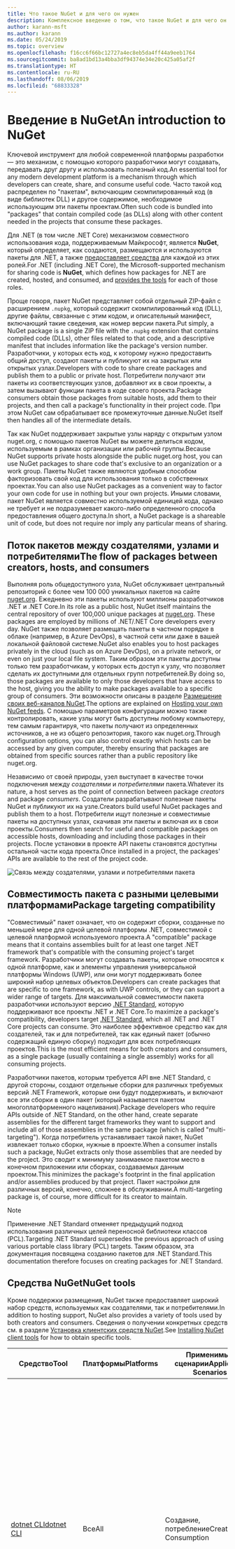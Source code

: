 ```yaml
---
title: Что такое NuGet и для чего он нужен
description: Комплексное введение о том, что такое NuGet и для чего он нужен
author: karann-msft
ms.author: karann
ms.date: 05/24/2019
ms.topic: overview
ms.openlocfilehash: f16cc6f66bc12727a4ec8eb5da4ff44a9eeb1764
ms.sourcegitcommit: ba8ad1bd13a4bba3df94374e34e20c425a05af2f
ms.translationtype: HT
ms.contentlocale: ru-RU
ms.lasthandoff: 08/06/2019
ms.locfileid: "68833328"
---
```

# <a name="an-introduction-to-nuget"></a><span data-ttu-id="a5f3c-103">Введение в NuGet</span><span class="sxs-lookup"><span data-stu-id="a5f3c-103">An introduction to NuGet</span></span>

<span data-ttu-id="a5f3c-104">Ключевой инструмент для любой современной платформы разработки — это механизм, с помощью которого разработчики могут создавать, передавать друг другу и использовать полезный код.</span><span class="sxs-lookup"><span data-stu-id="a5f3c-104">An essential tool for any modern development platform is a mechanism through which developers can create, share, and consume useful code.</span></span> <span data-ttu-id="a5f3c-105">Часто такой код распределен по "пакетам", включающим скомпилированный код (в виде библиотек DLL) и другое содержимое, необходимое использующим эти пакеты проектам.</span><span class="sxs-lookup"><span data-stu-id="a5f3c-105">Often such code is bundled into "packages" that contain compiled code (as DLLs) along with other content needed in the projects that consume these packages.</span></span>

<span data-ttu-id="a5f3c-106">Для .NET (в том числе .NET Core) механизмом совместного использования кода, поддерживаемым Майкрософт, является **NuGet**, который определяет, как создаются, размещаются и используются пакеты для .NET, а также [предоставляет средства](install-nuget-client-tools.md) для каждой из этих ролей.</span><span class="sxs-lookup"><span data-stu-id="a5f3c-106">For .NET (including .NET Core), the Microsoft-supported mechanism for sharing code is **NuGet**, which defines how packages for .NET are created, hosted, and consumed, and [provides the tools](install-nuget-client-tools.md) for each of those roles.</span></span>

<span data-ttu-id="a5f3c-107">Проще говоря, пакет NuGet представляет собой отдельный ZIP-файл с расширением `.nupkg`, который содержит скомпилированный код (DLL), другие файлы, связанные с этим кодом, и описательный манифест, включающий такие сведения, как номер версии пакета.</span><span class="sxs-lookup"><span data-stu-id="a5f3c-107">Put simply, a NuGet package is a single ZIP file with the `.nupkg` extension that contains compiled code (DLLs), other files related to that code, and a descriptive manifest that includes information like the package's version number.</span></span> <span data-ttu-id="a5f3c-108">Разработчики, у которых есть код, к которому нужно предоставить общий доступ, создают пакеты и публикуют их на закрытых или открытых узлах.</span><span class="sxs-lookup"><span data-stu-id="a5f3c-108">Developers with code to share create packages and publish them to a public or private host.</span></span> <span data-ttu-id="a5f3c-109">Потребители получают эти пакеты из соответствующих узлов, добавляют их в свои проекты, а затем вызывают функции пакета в коде своего проекта.</span><span class="sxs-lookup"><span data-stu-id="a5f3c-109">Package consumers obtain those packages from suitable hosts, add them to their projects, and then call a package's functionality in their project code.</span></span> <span data-ttu-id="a5f3c-110">При этом NuGet сам обрабатывает все промежуточные данные.</span><span class="sxs-lookup"><span data-stu-id="a5f3c-110">NuGet itself then handles all of the intermediate details.</span></span>

<span data-ttu-id="a5f3c-111">Так как NuGet поддерживает закрытые узлы наряду с открытым узлом nuget.org, с помощью пакетов NuGet вы можете делиться кодом, используемым в рамках организации или рабочей группы.</span><span class="sxs-lookup"><span data-stu-id="a5f3c-111">Because NuGet supports private hosts alongside the public nuget.org host, you can use NuGet packages to share code that's exclusive to an organization or a work group.</span></span> <span data-ttu-id="a5f3c-112">Пакеты NuGet также являются удобным способом факторизовать свой код для использования только в собственных проектах.</span><span class="sxs-lookup"><span data-stu-id="a5f3c-112">You can also use NuGet packages as a convenient way to factor your own code for use in nothing but your own projects.</span></span> <span data-ttu-id="a5f3c-113">Иными словами, пакет NuGet является совместно используемой единицей кода, однако не требует и не подразумевает какого-либо определенного способа предоставления общего доступа.</span><span class="sxs-lookup"><span data-stu-id="a5f3c-113">In short, a NuGet package is a shareable unit of code, but does not require nor imply any particular means of sharing.</span></span>

## <a name="the-flow-of-packages-between-creators-hosts-and-consumers"></a><span data-ttu-id="a5f3c-114">Поток пакетов между создателями, узлами и потребителями</span><span class="sxs-lookup"><span data-stu-id="a5f3c-114">The flow of packages between creators, hosts, and consumers</span></span>

<span data-ttu-id="a5f3c-115">Выполняя роль общедоступного узла, NuGet обслуживает центральный репозиторий с более чем 100 000 уникальных пакетов на сайте [nuget.org](https://www.nuget.org). Ежедневно эти пакеты используют миллионы разработчиков .NET и .NET Core.</span><span class="sxs-lookup"><span data-stu-id="a5f3c-115">In its role as a public host, NuGet itself maintains the central repository of over 100,000 unique packages at [nuget.org](https://www.nuget.org). These packages are employed by millions of .NET/.NET Core developers every day.</span></span> <span data-ttu-id="a5f3c-116">NuGet также позволяет размещать пакеты в частном порядке в облаке (например, в Azure DevOps), в частной сети или даже в вашей локальной файловой системе.</span><span class="sxs-lookup"><span data-stu-id="a5f3c-116">NuGet also enables you to host packages privately in the cloud (such as on Azure DevOps), on a private network, or even on just your local file system.</span></span> <span data-ttu-id="a5f3c-117">Таким образом эти пакеты доступны только тем разработчикам, у которых есть доступ к узлу, что позволяет сделать их доступными для отдельных групп потребителей.</span><span class="sxs-lookup"><span data-stu-id="a5f3c-117">By doing so, those packages are available to only those developers that have access to the host, giving you the ability to make packages available to a specific group of consumers.</span></span> <span data-ttu-id="a5f3c-118">Эти возможности описаны в разделе [Размещение своих веб-каналов NuGet](hosting-packages/overview.md).</span><span class="sxs-lookup"><span data-stu-id="a5f3c-118">The options are explained on [Hosting your own NuGet feeds](hosting-packages/overview.md).</span></span> <span data-ttu-id="a5f3c-119">С помощью параметров конфигурации можно также контролировать, какие узлы могут быть доступны любому компьютеру, тем самым гарантируя, что пакеты получают из определенных источников, а не из общего репозитория, такого как nuget.org.</span><span class="sxs-lookup"><span data-stu-id="a5f3c-119">Through configuration options, you can also control exactly which hosts can be accessed by any given computer, thereby ensuring that packages are obtained from specific sources rather than a public repository like nuget.org.</span></span>

<span data-ttu-id="a5f3c-120">Независимо от своей природы, узел выступает в качестве точки подключения между *создателями* и *потребителями* пакета.</span><span class="sxs-lookup"><span data-stu-id="a5f3c-120">Whatever its nature, a host serves as the point of connection between package *creators* and package *consumers*.</span></span> <span data-ttu-id="a5f3c-121">Создатели разрабатывают полезные пакеты NuGet и публикуют их на узле.</span><span class="sxs-lookup"><span data-stu-id="a5f3c-121">Creators build useful NuGet packages and publish them to a host.</span></span> <span data-ttu-id="a5f3c-122">Потребители ищут полезные и совместимые пакеты на доступных узлах, скачивая эти пакеты и включая их в свои проекты.</span><span class="sxs-lookup"><span data-stu-id="a5f3c-122">Consumers then search for useful and compatible packages on accessible hosts, downloading and including those packages in their projects.</span></span> <span data-ttu-id="a5f3c-123">После установки в проекте API пакеты становятся доступны остальной части кода проекта.</span><span class="sxs-lookup"><span data-stu-id="a5f3c-123">Once installed in a project, the packages' APIs are available to the rest of the project code.</span></span>

![Связь между создателями, узлами и потребителями пакета](media/nuget-roles.png)

## <a name="package-targeting-compatibility"></a><span data-ttu-id="a5f3c-125">Совместимость пакета с разными целевыми платформами</span><span class="sxs-lookup"><span data-stu-id="a5f3c-125">Package targeting compatibility</span></span>

<span data-ttu-id="a5f3c-126">"Совместимый" пакет означает, что он содержит сборки, созданные по меньшей мере для одной целевой платформы .NET, совместимой с целевой платформой используемого проекта.</span><span class="sxs-lookup"><span data-stu-id="a5f3c-126">A "compatible" package means that it contains assemblies built for at least one target .NET framework that's compatible with the consuming project's target framework.</span></span> <span data-ttu-id="a5f3c-127">Разработчики могут создавать пакеты, которые относятся к одной платформе, как и элементы управления универсальной платформы Windows (UWP), или они могут поддерживать более широкий набор целевых объектов.</span><span class="sxs-lookup"><span data-stu-id="a5f3c-127">Developers can create packages that are specific to one framework, as with UWP controls, or they can support a wider range of targets.</span></span> <span data-ttu-id="a5f3c-128">Для максимальной совместимости пакета разработчики используют версию [.NET Standard](/dotnet/standard/net-standard), которую поддерживают все проекты .NET и .NET Core.</span><span class="sxs-lookup"><span data-stu-id="a5f3c-128">To maximize a package's compatibility, developers target [.NET Standard](/dotnet/standard/net-standard), which all .NET and .NET Core projects can consume.</span></span> <span data-ttu-id="a5f3c-129">Это наиболее эффективное средство как для создателей, так и для потребителей, так как единый пакет (обычно содержащий единую сборку) подходит для всех потребляющих проектов.</span><span class="sxs-lookup"><span data-stu-id="a5f3c-129">This is the most efficient means for both creators and consumers, as a single package (usually containing a single assembly) works for all consuming projects.</span></span>

<span data-ttu-id="a5f3c-130">Разработчики пакетов, которым требуется API вне .NET Standard, с другой стороны, создают отдельные сборки для различных требуемых версий .NET Framework, которые они будут поддерживать, и включают все эти сборки в один пакет (который называется пакетом многоплатформенного нацеливания).</span><span class="sxs-lookup"><span data-stu-id="a5f3c-130">Package developers who require APIs outside of .NET Standard, on the other hand, create separate assemblies for the different target frameworks they want to support and include all of those assemblies in the same package (which is called "multi-targeting").</span></span> <span data-ttu-id="a5f3c-131">Когда потребитель устанавливает такой пакет, NuGet извлекает только сборки, нужные в проекте.</span><span class="sxs-lookup"><span data-stu-id="a5f3c-131">When a consumer installs such a package, NuGet extracts only those assemblies that are needed by the project.</span></span> <span data-ttu-id="a5f3c-132">Это сводит к минимуму занимаемое пакетом место в конечном приложении или сборках, создаваемых данным проектом.</span><span class="sxs-lookup"><span data-stu-id="a5f3c-132">This minimizes the package's footprint in the final application and/or assemblies produced by that project.</span></span> <span data-ttu-id="a5f3c-133">Пакет настройки для различных версий, конечно, сложнее в обслуживании.</span><span class="sxs-lookup"><span data-stu-id="a5f3c-133">A multi-targeting package is, of course, more difficult for its creator to maintain.</span></span>

> [!Note]
> <span data-ttu-id="a5f3c-134">Применение .NET Standard отменяет предыдущий подход использования различных целей переносной библиотеки классов (PCL).</span><span class="sxs-lookup"><span data-stu-id="a5f3c-134">Targeting .NET Standard supersedes the previous approach of using various portable class library (PCL) targets.</span></span> <span data-ttu-id="a5f3c-135">Таким образом, эта документация посвящена созданию пакетов для .NET Standard.</span><span class="sxs-lookup"><span data-stu-id="a5f3c-135">This documentation therefore focuses on creating packages for .NET Standard.</span></span>

## <a name="nuget-tools"></a><span data-ttu-id="a5f3c-136">Средства NuGet</span><span class="sxs-lookup"><span data-stu-id="a5f3c-136">NuGet tools</span></span>

<span data-ttu-id="a5f3c-137">Кроме поддержки размещения, NuGet также предоставляет широкий набор средств, используемых как создателями, так и потребителями.</span><span class="sxs-lookup"><span data-stu-id="a5f3c-137">In addition to hosting support, NuGet also provides a variety of tools used by both creators and consumers.</span></span> <span data-ttu-id="a5f3c-138">Сведения о получении конкретных средств см. в разделе [Установка клиентских средств NuGet](install-nuget-client-tools.md).</span><span class="sxs-lookup"><span data-stu-id="a5f3c-138">See [Installing NuGet client tools](install-nuget-client-tools.md) for how to obtain specific tools.</span></span>

| <span data-ttu-id="a5f3c-139">Средство</span><span class="sxs-lookup"><span data-stu-id="a5f3c-139">Tool</span></span> | <span data-ttu-id="a5f3c-140">Платформы</span><span class="sxs-lookup"><span data-stu-id="a5f3c-140">Platforms</span></span> | <span data-ttu-id="a5f3c-141">Применимые сценарии</span><span class="sxs-lookup"><span data-stu-id="a5f3c-141">Applicable Scenarios</span></span> | <span data-ttu-id="a5f3c-142">ОПИСАНИЕ</span><span class="sxs-lookup"><span data-stu-id="a5f3c-142">Description</span></span> |
| --- | --- | --- | --- |
| [<span data-ttu-id="a5f3c-143">dotnet CLI</span><span class="sxs-lookup"><span data-stu-id="a5f3c-143">dotnet CLI</span></span>](consume-packages/install-use-packages-dotnet-cli.md) | <span data-ttu-id="a5f3c-144">Все</span><span class="sxs-lookup"><span data-stu-id="a5f3c-144">All</span></span> | <span data-ttu-id="a5f3c-145">Создание, потребление</span><span class="sxs-lookup"><span data-stu-id="a5f3c-145">Creation, Consumption</span></span> | <span data-ttu-id="a5f3c-146">Средство CLI для библиотек .NET Core и .NET Standard, а также для проектов в стиле пакета SDK, нацеленных на .NET Framework (см. раздел [Атрибут SDK](/dotnet/core/tools/csproj#additions)).</span><span class="sxs-lookup"><span data-stu-id="a5f3c-146">CLI tool for .NET Core and .NET Standard libraries, and for SDK-style projects that target .NET Framework (see [SDK attribute](/dotnet/core/tools/csproj#additions)).</span></span> <span data-ttu-id="a5f3c-147">Предоставляет определенные возможности CLI NuGet непосредственно внутри цепочки инструментов .NET Core.</span><span class="sxs-lookup"><span data-stu-id="a5f3c-147">Provides certain NuGet CLI capabilities directly within the .NET Core tool chain.</span></span> <span data-ttu-id="a5f3c-148">Как и CLI `nuget.exe`, CLI dotnet не взаимодействует с проектами Visual Studio.</span><span class="sxs-lookup"><span data-stu-id="a5f3c-148">As with the `nuget.exe` CLI, the dotnet CLI does not interact with Visual Studio projects.</span></span> |
| [<span data-ttu-id="a5f3c-149">Интерфейс командной строки nuget.exe</span><span class="sxs-lookup"><span data-stu-id="a5f3c-149">nuget.exe CLI</span></span>](consume-packages/install-use-packages-nuget-cli.md) | <span data-ttu-id="a5f3c-150">Все</span><span class="sxs-lookup"><span data-stu-id="a5f3c-150">All</span></span> | <span data-ttu-id="a5f3c-151">Создание, потребление</span><span class="sxs-lookup"><span data-stu-id="a5f3c-151">Creation, Consumption</span></span> | <span data-ttu-id="a5f3c-152">Средство CLI для библиотек .NET Framework и проектов со стилем, отличным от пакета SDK, нацеленных на библиотеки .NET Standard.</span><span class="sxs-lookup"><span data-stu-id="a5f3c-152">CLI tool for .NET Framework libraries and non-SDK-style projects that target .NET Standard libraries.</span></span> <span data-ttu-id="a5f3c-153">Предоставляет все функциональные возможности NuGet, при этом часть команд относится к создателям пакета, часть — только к потребителям, а остальные — ко всем.</span><span class="sxs-lookup"><span data-stu-id="a5f3c-153">Provides all NuGet capabilities, with some commands applying specifically to package creators, some applying only to consumers, and others applying to both.</span></span> <span data-ttu-id="a5f3c-154">Например, создатели пакета используют команду `nuget pack` для создания пакета из различных сборок и связанных файлов, потребители пакета используют `nuget install` для включения пакетов в папку проекта, при этом все используют `nuget config` для задания переменных конфигурации NuGet.</span><span class="sxs-lookup"><span data-stu-id="a5f3c-154">For example, package creators use the `nuget pack` command to create a package from various assemblies and related files, package consumers use `nuget install` to include packages in a project folder, and everyone uses `nuget config` to set NuGet configuration variables.</span></span> <span data-ttu-id="a5f3c-155">Как независящее от платформы средство, интерфейс командной строки NuGet не взаимодействует с проектами Visual Studio.</span><span class="sxs-lookup"><span data-stu-id="a5f3c-155">As a platform-agnostic tool, the NuGet CLI does not interact with Visual Studio projects.</span></span> |
| [<span data-ttu-id="a5f3c-156">Консоль диспетчера пакетов</span><span class="sxs-lookup"><span data-stu-id="a5f3c-156">Package Manager Console</span></span>](consume-packages/install-use-packages-powershell.md) | <span data-ttu-id="a5f3c-157">Visual Studio в Windows</span><span class="sxs-lookup"><span data-stu-id="a5f3c-157">Visual Studio on Windows</span></span> | <span data-ttu-id="a5f3c-158">Потребление</span><span class="sxs-lookup"><span data-stu-id="a5f3c-158">Consumption</span></span> | <span data-ttu-id="a5f3c-159">Предоставляет [команды PowerShell](reference/Powershell-Reference.md) для установки пакетов и управления ими в проектах Visual Studio.</span><span class="sxs-lookup"><span data-stu-id="a5f3c-159">Provides [PowerShell commands](reference/Powershell-Reference.md) for installing and managing packages in Visual Studio projects.</span></span> |
| [<span data-ttu-id="a5f3c-160">Пользовательский интерфейс диспетчера пакетов</span><span class="sxs-lookup"><span data-stu-id="a5f3c-160">Package Manager UI</span></span>](consume-packages/install-use-packages-visual-studio.md) | <span data-ttu-id="a5f3c-161">Visual Studio в Windows</span><span class="sxs-lookup"><span data-stu-id="a5f3c-161">Visual Studio on Windows</span></span> | <span data-ttu-id="a5f3c-162">Потребление</span><span class="sxs-lookup"><span data-stu-id="a5f3c-162">Consumption</span></span> | <span data-ttu-id="a5f3c-163">Предоставляет удобный пользовательский интерфейс для установки пакетов и управления ими в проектах Visual Studio.</span><span class="sxs-lookup"><span data-stu-id="a5f3c-163">Provides an easy-to-use UI for installing and managing packages in Visual Studio projects.</span></span> |
| [<span data-ttu-id="a5f3c-164">Управление пользовательским интерфейсом NuGet</span><span class="sxs-lookup"><span data-stu-id="a5f3c-164">Manage NuGet UI</span></span>](/visualstudio/mac/nuget-walkthrough) | <span data-ttu-id="a5f3c-165">Visual Studio для Mac</span><span class="sxs-lookup"><span data-stu-id="a5f3c-165">Visual Studio for Mac</span></span> | <span data-ttu-id="a5f3c-166">Потребление</span><span class="sxs-lookup"><span data-stu-id="a5f3c-166">Consumption</span></span> | <span data-ttu-id="a5f3c-167">Предоставляет удобный пользовательский интерфейс для установки пакетов и управления ими в проектах Visual Studio для Mac.</span><span class="sxs-lookup"><span data-stu-id="a5f3c-167">Provide an easy-to-use UI for installing and managing packages in Visual Studio for Mac projects.</span></span> |
| [<span data-ttu-id="a5f3c-168">MSBuild</span><span class="sxs-lookup"><span data-stu-id="a5f3c-168">MSBuild</span></span>](reference/msbuild-targets.md) | <span data-ttu-id="a5f3c-169">Windows</span><span class="sxs-lookup"><span data-stu-id="a5f3c-169">Windows</span></span> | <span data-ttu-id="a5f3c-170">Создание, потребление</span><span class="sxs-lookup"><span data-stu-id="a5f3c-170">Creation, Consumption</span></span> | <span data-ttu-id="a5f3c-171">Предоставляет возможность создавать и восстанавливать используемые в проекте пакеты напрямую с помощью цепочки инструментов MSBuild.</span><span class="sxs-lookup"><span data-stu-id="a5f3c-171">Provides the ability to create packages and restore packages used in a project directly through the MSBuild tool chain.</span></span> |

<span data-ttu-id="a5f3c-172">Как видите, средства NuGet, с которыми вы работаете, в значительной степени зависят от того, создаете, потребляете или публикуете вы пакеты, а также от используемой платформы.</span><span class="sxs-lookup"><span data-stu-id="a5f3c-172">As you can see, the NuGet tools you work with depend greatly on whether you're creating, consuming, or publishing packages, and the platform on which you're working.</span></span> <span data-ttu-id="a5f3c-173">Создатели пакета обычно также являются потребителями, так как берут за основу функции, имеющиеся в других пакетах NuGet.</span><span class="sxs-lookup"><span data-stu-id="a5f3c-173">Package creators are typically also consumers, as they build on top of functionality that exists in other NuGet packages.</span></span> <span data-ttu-id="a5f3c-174">Конечно же, те пакеты, в свою очередь, могут зависеть еще от каких-либо.</span><span class="sxs-lookup"><span data-stu-id="a5f3c-174">And those packages, of course, may in turn depend on still others.</span></span>

<span data-ttu-id="a5f3c-175">Дополнительные сведения см. в статье [Рабочий процесс создания пакета](create-packages/Overview-and-Workflow.md) и [Рабочий процесс использования пакета](consume-packages/Overview-and-Workflow.md).</span><span class="sxs-lookup"><span data-stu-id="a5f3c-175">For more information, start with the [Package creation workflow](create-packages/Overview-and-Workflow.md) and [Package consumption workflow](consume-packages/Overview-and-Workflow.md) articles.</span></span>

## <a name="managing-dependencies"></a><span data-ttu-id="a5f3c-176">Управление зависимостями</span><span class="sxs-lookup"><span data-stu-id="a5f3c-176">Managing dependencies</span></span>

<span data-ttu-id="a5f3c-177">Возможность легко брать за основу работу других — это одна из наиболее мощных функций системы управления пакетами.</span><span class="sxs-lookup"><span data-stu-id="a5f3c-177">The ability to easily build on the work of others is one of most powerful features of a package management system.</span></span> <span data-ttu-id="a5f3c-178">Соответственно, значительная часть работы NuGet заключается в управлении этим деревом или "схемой" зависимостей от имени проекта.</span><span class="sxs-lookup"><span data-stu-id="a5f3c-178">Accordingly, much of what NuGet does is managing that dependency tree or "graph" on behalf of a project.</span></span> <span data-ttu-id="a5f3c-179">Проще говоря, вам нужно заботиться только о тех пакетах, которые вы используете непосредственно в проекте.</span><span class="sxs-lookup"><span data-stu-id="a5f3c-179">Simply said, you need only concern yourself with those packages that you're directly using in a project.</span></span> <span data-ttu-id="a5f3c-180">Если эти пакеты используют другие пакеты (которые, в свою очередь, также используют пакеты), все эти зависимости нижнего уровня обрабатывает NuGet.</span><span class="sxs-lookup"><span data-stu-id="a5f3c-180">If any of those packages themselves consume other packages (which can, in turn, consume still others), NuGet takes care of all those down-level dependencies.</span></span>

<span data-ttu-id="a5f3c-181">На следующем рисунке показан проект, зависящий от пяти пакетов, которые, в свою очередь, зависят от нескольких других.</span><span class="sxs-lookup"><span data-stu-id="a5f3c-181">The following image shows a project that depends on five packages, which in turn depend on a number of others.</span></span>

![Пример графа зависимостей NuGet для проекта .NET](media/dependency-graph.png)

<span data-ttu-id="a5f3c-183">Обратите внимание, что некоторые пакеты встречаются на графе зависимостей несколько раз.</span><span class="sxs-lookup"><span data-stu-id="a5f3c-183">Notice that some packages appear multiple times in the dependency graph.</span></span> <span data-ttu-id="a5f3c-184">Например, существует три разных потребителя пакета B, и каждый из них может также указывать другую версию этого пакета (не показано).</span><span class="sxs-lookup"><span data-stu-id="a5f3c-184">For example, there are three different consumers of package B, and each consumer might also specify a different version for that package (not shown).</span></span> <span data-ttu-id="a5f3c-185">Это обычное дело, особенно для широко используемых пакетов.</span><span class="sxs-lookup"><span data-stu-id="a5f3c-185">This is a common occurrence, especially for widely-used packages.</span></span> <span data-ttu-id="a5f3c-186">NuGet выполняет всю работу, чтобы определить, какая именно версия пакета B отвечает потребностям всех потребителей.</span><span class="sxs-lookup"><span data-stu-id="a5f3c-186">NuGet fortunately does all the hard work to determine exactly which version of package B satisfies all consumers.</span></span> <span data-ttu-id="a5f3c-187">Затем NuGet делает то же самое для всех других пакетов, независимо от того, насколько глубока схема зависимостей.</span><span class="sxs-lookup"><span data-stu-id="a5f3c-187">NuGet then does the same for all other packages, no matter how deep the dependency graph.</span></span>

<span data-ttu-id="a5f3c-188">Дополнительные сведения о том, как NuGet выполняет эту задачу, см. в разделе [Разрешение зависимостей](consume-packages/dependency-resolution.md).</span><span class="sxs-lookup"><span data-stu-id="a5f3c-188">For more details on how NuGet performs this service, see [Dependency resolution](consume-packages/dependency-resolution.md).</span></span>

## <a name="tracking-references-and-restoring-packages"></a><span data-ttu-id="a5f3c-189">Отслеживание ссылок и восстановление пакетов</span><span class="sxs-lookup"><span data-stu-id="a5f3c-189">Tracking references and restoring packages</span></span>

<span data-ttu-id="a5f3c-190">Так как проекты можно легко перемещать между компьютерами разработчиков, репозиториями управления исходным кодом, серверами сборки и т. д., крайне непрактично хранить двоичные сборки из пакетов NuGet напрямую привязанными к проекту.</span><span class="sxs-lookup"><span data-stu-id="a5f3c-190">Because projects can easily move between developer computers, source control repositories, build servers, and so forth, it's highly impractical to keep the binary assemblies of NuGet packages directly bound to a project.</span></span> <span data-ttu-id="a5f3c-191">В этом случае каждая копия проекта будет излишне раздутой (и, следовательно, расходовать пространство в репозиториях системы управления исходным кодом).</span><span class="sxs-lookup"><span data-stu-id="a5f3c-191">Doing so would make each copy of the project unnecessarily bloated (and thereby waste space in source control repositories).</span></span> <span data-ttu-id="a5f3c-192">Кроме того, обновить двоичные файлы пакета до новой версии будет очень сложно, так как обновление будет применяться ко всем копиям проекта.</span><span class="sxs-lookup"><span data-stu-id="a5f3c-192">It would also make it very difficult to update package binaries to newer versions as updates would have to be applied across all copies of the project.</span></span>

<span data-ttu-id="a5f3c-193">Вместо этого NuGet поддерживает простой список ссылок на пакеты, от которых зависит проект, включая зависимости верхнего и нижнего уровня.</span><span class="sxs-lookup"><span data-stu-id="a5f3c-193">NuGet instead maintains a simple reference list of the packages upon which a project depends, including both top-level and down-level dependencies.</span></span> <span data-ttu-id="a5f3c-194">То есть при установке пакета с некоторого узла в проект NuGet записывает идентификатор пакета и номер версии в этот список ссылок.</span><span class="sxs-lookup"><span data-stu-id="a5f3c-194">That is, whenever you install a package from some host into a project, NuGet records the package identifier and version number in the reference list.</span></span> <span data-ttu-id="a5f3c-195">(При удалении пакет, конечно же, убирается из этого списка.) Затем в NuGet можно восстановить все связанные пакеты по запросу, как описано в статье о [восстановлении пакета](consume-packages/package-restore.md).</span><span class="sxs-lookup"><span data-stu-id="a5f3c-195">(Uninstalling a package, of course, removes it from the list.) NuGet then provides a means to restore all referenced packages upon request, as described on [Package restore](consume-packages/package-restore.md).</span></span>

![Список ссылок NuGet создается при установке пакета и может использоваться для восстановления пакетов в другом месте.](media/nuget-restore.png)

<span data-ttu-id="a5f3c-197">С помощью одного только списка ссылок NuGet может переустановить, то есть *восстановить*, все эти пакеты с открытых и (или) закрытых узлов в любой момент времени.</span><span class="sxs-lookup"><span data-stu-id="a5f3c-197">With only the reference list, NuGet can then reinstall&mdash;that is, *restore*&mdash;all of those packages from public and/or private hosts at any later time.</span></span> <span data-ttu-id="a5f3c-198">При фиксации проекта в системе управления исходным кодом или предоставления его для общего доступа каким-либо иным образом нужно включить только список ссылок и исключить какие-либо двоичные файлы пакета (см. раздел [Пропуск пакетов NuGet в системах управления исходным кодом](consume-packages/packages-and-source-control.md).)</span><span class="sxs-lookup"><span data-stu-id="a5f3c-198">When committing a project to source control, or sharing it in some other way, you include only the reference list and exclude any package binaries (see [Packages and source control](consume-packages/packages-and-source-control.md).)</span></span>

<span data-ttu-id="a5f3c-199">Компьютер, принимающий проект, например сервер сборки, получающий копию проекта в рамках работы системы автоматического развертывания, просто запрашивает у NuGet восстановление зависимости всякий раз, когда они понадобятся.</span><span class="sxs-lookup"><span data-stu-id="a5f3c-199">The computer that receives a project, such as a build server obtaining a copy of the project as part of an automated deployment system, simply asks NuGet to restore dependencies whenever they're needed.</span></span> <span data-ttu-id="a5f3c-200">Системы сборки, такие как Azure DevOps, предоставляют шаги "Восстановление NuGet" именно для этой цели.</span><span class="sxs-lookup"><span data-stu-id="a5f3c-200">Build systems like Azure DevOps provide "NuGet restore" steps for this exact purpose.</span></span> <span data-ttu-id="a5f3c-201">Аналогично, когда разработчики получают копию проекта (например, при клонировании репозитория), они могут вызвать такие команды, как `nuget restore` (CLI NuGet), `dotnet restore` (CLI dotnet) или `Install-Package` (консоль диспетчера пакетов), чтобы получить все необходимые пакеты.</span><span class="sxs-lookup"><span data-stu-id="a5f3c-201">Similarly, when developers obtain a copy of a project (as when cloning a repository), they can invoke command like `nuget restore` (NuGet CLI), `dotnet restore` (dotnet CLI), or `Install-Package` (Package Manager Console) to obtain all the necessary packages.</span></span> <span data-ttu-id="a5f3c-202">Visual Studio, со своей стороны, автоматически восстанавливает пакеты при создании проекта (при условии, что включено автоматическое восстановление, как описано в статье [Восстановление пакетов](consume-packages/package-restore.md)).</span><span class="sxs-lookup"><span data-stu-id="a5f3c-202">Visual Studio, for its part, automatically restores packages when building a project (provided that automatic restore is enabled, as described on [Package restore](consume-packages/package-restore.md)).</span></span>

<span data-ttu-id="a5f3c-203">Очевидно, что основная роль NuGet, связанная с разработчиками, заключается в обслуживании этого списка ссылок от имени проекта и предоставлении средств для эффективного восстановления (и обновления) таких указанных в ссылках пакетов.</span><span class="sxs-lookup"><span data-stu-id="a5f3c-203">Clearly, then, NuGet's primary role where developers are concerned is maintaining that reference list on behalf of your project and providing the means to efficiently restore (and update) those referenced packages.</span></span> <span data-ttu-id="a5f3c-204">Этот список хранится в одном из двух указанных ниже *форматов управления пакетами*:</span><span class="sxs-lookup"><span data-stu-id="a5f3c-204">This list is maintained in one of two *package management formats*, as they're called:</span></span>

- <span data-ttu-id="a5f3c-205">[PackageReference](consume-packages/package-references-in-project-files.md) (также известном как "Ссылки на пакет в файлах проекта"): *(NuGet 4.0 и более поздних версий)* ведет список зависимостей верхнего уровня проекта непосредственно в файле проекта, поэтому отдельный файл не требуется.</span><span class="sxs-lookup"><span data-stu-id="a5f3c-205">[PackageReference](consume-packages/package-references-in-project-files.md) (or "package references in project files") | *(NuGet 4.0+)* Maintains a list of a project's top-level dependencies directly within the project file, so no separate file is needed.</span></span> <span data-ttu-id="a5f3c-206">Связанный файл `obj/project.assets.json` создается динамически. Этот файл позволяет управлять общей схемой зависимостей пакетов, которые проект использует со всеми зависимостями нижнего уровня.</span><span class="sxs-lookup"><span data-stu-id="a5f3c-206">An associated file, `obj/project.assets.json`, is dynamically generated to manage the overall dependency graph of the packages that a project uses along with all down-level dependencies.</span></span> <span data-ttu-id="a5f3c-207">В проектах .NET Core всегда используется формат PackageReference.</span><span class="sxs-lookup"><span data-stu-id="a5f3c-207">PackageReference is always used by .NET Core projects.</span></span>

- <span data-ttu-id="a5f3c-208">[`packages.config`](reference/packages-config.md): *(NuGet 1.0+)* XML-файл, содержащий неструктурированный список всех зависимостей в проекте, включая зависимости других установленных пакетов.</span><span class="sxs-lookup"><span data-stu-id="a5f3c-208">[`packages.config`](reference/packages-config.md): *(NuGet 1.0+)* An XML file that maintains a flat list of all dependencies in the project, including the dependencies of other installed packages.</span></span> <span data-ttu-id="a5f3c-209">Установленные или восстановленные пакеты хранятся в папке `packages`.</span><span class="sxs-lookup"><span data-stu-id="a5f3c-209">Installed or restored packages are stored in a `packages` folder.</span></span>

<span data-ttu-id="a5f3c-210">Применение конкретного формата управления пакетами зависит от типа проекта и доступной версии Visual Studio и NuGet.</span><span class="sxs-lookup"><span data-stu-id="a5f3c-210">Which package management format is employed in any given project depends on the project type, and the available version of NuGet (and/or Visual Studio).</span></span> <span data-ttu-id="a5f3c-211">Чтобы проверить, какой формат используется, просто найдите `packages.config` в корневом каталоге проекта после установки первого пакета.</span><span class="sxs-lookup"><span data-stu-id="a5f3c-211">To check what format is being used, simply look for `packages.config` in the project root after installing your first package.</span></span> <span data-ttu-id="a5f3c-212">Если этот файл отсутствует, найдите в файле проекта элемент \<PackageReference\>.</span><span class="sxs-lookup"><span data-stu-id="a5f3c-212">If you don't have that file, look in the project file directly for a \<PackageReference\> element.</span></span>

<span data-ttu-id="a5f3c-213">При наличии возможности выбора рекомендуем использовать PackageReference.</span><span class="sxs-lookup"><span data-stu-id="a5f3c-213">When you have a choice, we recommend using PackageReference.</span></span> <span data-ttu-id="a5f3c-214">Файл `packages.config` используется в устаревших версиях и больше не применяется в активной разработке.</span><span class="sxs-lookup"><span data-stu-id="a5f3c-214">`packages.config` is maintained for legacy purposes and is no longer under active development.</span></span>

> [!Tip]
> <span data-ttu-id="a5f3c-215">Различные команды интерфейса командной строки `nuget.exe`, например `nuget install`, не добавляют автоматически пакет в список ссылок.</span><span class="sxs-lookup"><span data-stu-id="a5f3c-215">Various `nuget.exe` CLI commands, like `nuget install`, do not automatically add the package to the reference list.</span></span> <span data-ttu-id="a5f3c-216">Этот список обновляется при установке пакета с помощью диспетчера пакетов Visual Studio (пользовательского интерфейса или консоли) и интерфейса командной строки `dotnet.exe`.</span><span class="sxs-lookup"><span data-stu-id="a5f3c-216">The list is updated when installing a package with the Visual Studio Package Manager (UI or Console), and with `dotnet.exe` CLI.</span></span>

## <a name="what-else-does-nuget-do"></a><span data-ttu-id="a5f3c-217">Что еще делает NuGet?</span><span class="sxs-lookup"><span data-stu-id="a5f3c-217">What else does NuGet do?</span></span>

<span data-ttu-id="a5f3c-218">Мы уже выучили следующие характеристики NuGet:</span><span class="sxs-lookup"><span data-stu-id="a5f3c-218">So far you've learned the following characteristics of NuGet:</span></span>

- <span data-ttu-id="a5f3c-219">NuGet предоставляет центральный репозиторий nuget.org с поддержкой частного размещения.</span><span class="sxs-lookup"><span data-stu-id="a5f3c-219">NuGet provides the central nuget.org repository with support for private hosting.</span></span>
- <span data-ttu-id="a5f3c-220">NuGet предоставляет разработчикам средства для создания, публикации и использования пакетов.</span><span class="sxs-lookup"><span data-stu-id="a5f3c-220">NuGet provides the tools developers need for creating, publishing, and consuming packages.</span></span>
- <span data-ttu-id="a5f3c-221">Самое главное, NuGet ведет список ссылок для пакетов, используемых в проекте, а также позволяет восстанавливать и обновлять пакеты из этого списка.</span><span class="sxs-lookup"><span data-stu-id="a5f3c-221">Most importantly, NuGet maintains a reference list of packages used in a project and the ability to restore and update those packages from that list.</span></span>

<span data-ttu-id="a5f3c-222">Чтобы обеспечить эффективную работу этих процессов, NuGet осуществляет некоторые оптимизации в фоновом режиме.</span><span class="sxs-lookup"><span data-stu-id="a5f3c-222">To make these processes work efficiently, NuGet does some behind-the-scenes optimizations.</span></span> <span data-ttu-id="a5f3c-223">В частности, NuGet управляет кэшем пакета и папкой глобальных пакетов, что позволяет упростить установку и повторною установку.</span><span class="sxs-lookup"><span data-stu-id="a5f3c-223">Most notably, NuGet manages a package cache and a global packages folder to shortcut installation and reinstallation.</span></span> <span data-ttu-id="a5f3c-224">Кэш позволяет избежать загрузки пакета, который уже установлен на компьютере.</span><span class="sxs-lookup"><span data-stu-id="a5f3c-224">The cache avoids downloading a package that's already been installed on the machine.</span></span> <span data-ttu-id="a5f3c-225">Папка глобальных пакетов позволяет в нескольких проектах совместно использовать один установленный пакет, тем самым уменьшая общий размер пакетов NuGet на компьютере.</span><span class="sxs-lookup"><span data-stu-id="a5f3c-225">The global packages folder allows multiple projects to share the same installed package, thereby reducing NuGet's overall footprint on the computer.</span></span> <span data-ttu-id="a5f3c-226">Это очень удобно, когда вы часто восстанавливаете большее количество пакетов, например, как на сервере сборки.</span><span class="sxs-lookup"><span data-stu-id="a5f3c-226">The cache and global packages folder are also very helpful when you're frequently restoring a larger number of packages, as on a build server.</span></span> <span data-ttu-id="a5f3c-227">Дополнительные сведения об этих механизмах см. в статье [Управление папкой установки глобальных пакетов, кэшем и временными папками](consume-packages/managing-the-global-packages-and-cache-folders.md).</span><span class="sxs-lookup"><span data-stu-id="a5f3c-227">For more details on these mechanisms, see [Managing the global packages and cache folders](consume-packages/managing-the-global-packages-and-cache-folders.md).</span></span>

<span data-ttu-id="a5f3c-228">В рамках отдельного проекта NuGet управляет общей схемой зависимостей, что включает в себя разрешение нескольких ссылок на различные версии одного пакета.</span><span class="sxs-lookup"><span data-stu-id="a5f3c-228">Within an individual project, NuGet manages the overall dependency graph, which again includes resolving multiple references to different versions of the same package.</span></span> <span data-ttu-id="a5f3c-229">Довольно часто проект зависит от одного или нескольких пакетов, имеющих такие же зависимости.</span><span class="sxs-lookup"><span data-stu-id="a5f3c-229">It's quite common that a project takes a dependency on one or more packages that themselves have the same dependencies.</span></span> <span data-ttu-id="a5f3c-230">Некоторые из наиболее полезных пакетов служебных программ на сайте nuget.org используются многими другими пакетами.</span><span class="sxs-lookup"><span data-stu-id="a5f3c-230">Some of the most useful utility packages on nuget.org are employed by many other packages.</span></span> <span data-ttu-id="a5f3c-231">В общей схеме зависимостей вы легко можете иметь десять различных ссылок на разные версии одного пакета.</span><span class="sxs-lookup"><span data-stu-id="a5f3c-231">In the entire dependency graph, then, you could easily have ten different references to different versions of the same package.</span></span> <span data-ttu-id="a5f3c-232">Чтобы избежать переноса нескольких версий этого пакета в само приложение, NuGet определяет, какую отдельную версию могут использовать все потребители.</span><span class="sxs-lookup"><span data-stu-id="a5f3c-232">To avoid bringing multiple versions of that package into the application itself, NuGet sorts out which single version can be used by all consumers.</span></span> <span data-ttu-id="a5f3c-233">(Дополнительные сведения см. в разделе [Принципы разрешения зависимостей пакетов в NuGet](consume-packages/dependency-resolution.md).)</span><span class="sxs-lookup"><span data-stu-id="a5f3c-233">(For more information, see [Dependency Resolution](consume-packages/dependency-resolution.md).)</span></span>

<span data-ttu-id="a5f3c-234">Кроме того, NuGet обслуживает все спецификации, связанные со структурированием пакетов (включая [локализацию](create-packages/creating-localized-packages.md) и [отладочные символы](create-packages/symbol-packages.md)) и [ссылками](consume-packages/package-references-in-project-files.md) на них (включая [диапазоны версий](reference/package-versioning.md#version-ranges-and-wildcards) и [предварительные версии](create-packages/prerelease-packages.md)). NuGet также имеет различные API для работы со своими службами программно и предоставляет поддержку разработчикам, которые пишут расширения Visual Studio и шаблоны проектов.</span><span class="sxs-lookup"><span data-stu-id="a5f3c-234">Beyond that, NuGet maintains all the specifications related to how packages are structured (including [localization](create-packages/creating-localized-packages.md) and [debug symbols](create-packages/symbol-packages.md)) and how they are [referenced](consume-packages/package-references-in-project-files.md) (including [version ranges](reference/package-versioning.md#version-ranges-and-wildcards) and [pre-release versions](create-packages/prerelease-packages.md).) NuGet also provides various APIs to work with its services programmatically, and provides support for developers who write Visual Studio extensions and project templates.</span></span>

<span data-ttu-id="a5f3c-235">Если изучить содержание этой документации, можно найти все указанные возможности и заметки о выпуске, отсылающие к самому начальному этапу развития NuGet.</span><span class="sxs-lookup"><span data-stu-id="a5f3c-235">Take a moment to browse the table of contents for this documentation, and you see all of these capabilities represented there, along with release notes dating back to NuGet's beginnings.</span></span>

## <a name="comments-contributions-and-issues"></a><span data-ttu-id="a5f3c-236">Комментарии, вклады и проблемы</span><span class="sxs-lookup"><span data-stu-id="a5f3c-236">Comments, contributions, and issues</span></span>

<span data-ttu-id="a5f3c-237">Мы убедительно просим вас оставлять комментарии и вносить вклад в эту документацию. Просто выберите команды **Отзывы** и **Изменить** вверху любой страницы или посетите [репозиторий документации](https://github.com/NuGet/docs.microsoft.com-nuget/) и [список проблем с документацией](https://github.com/NuGet/docs.microsoft.com-nuget/issues) на сайте GitHub.</span><span class="sxs-lookup"><span data-stu-id="a5f3c-237">Finally, we very much welcome comments and contributions to this documentation&mdash;just select the **Feedback** and **Edit** commands on the top of any page, or visit the [docs repository](https://github.com/NuGet/docs.microsoft.com-nuget/) and [docs issue list](https://github.com/NuGet/docs.microsoft.com-nuget/issues) on GitHub.</span></span>

<span data-ttu-id="a5f3c-238">Мы также рады вкладам в сам NuGet через [различные репозитории GitHub](https://github.com/NuGet/Home). Сведения о проблемах NuGet приведены по адресу [https://github.com/NuGet/home/issues](https://github.com/NuGet/home/issues).</span><span class="sxs-lookup"><span data-stu-id="a5f3c-238">We also welcome contributions to NuGet itself through its [various GitHub repositories](https://github.com/NuGet/Home); NuGet issues can be found on [https://github.com/NuGet/home/issues](https://github.com/NuGet/home/issues).</span></span>

<span data-ttu-id="a5f3c-239">Надеемся, что вам понравится работать с NuGet.</span><span class="sxs-lookup"><span data-stu-id="a5f3c-239">Enjoy your NuGet experience!</span></span>
